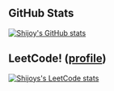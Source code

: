 ## GitHub Stats 

[![Shijoy's GitHub stats](https://github-readme-stats.vercel.app/api?username=ShijoyBharath&show_icons=true&icon_color=586069&text_color=586069&bg_color=fff&line_height=30&hide_title=true&title_color=0366d6)](https://github.com/anuraghazra/github-readme-stats)

## LeetCode! ([profile](https://leetcode.com/shjoybharath8))
[![Shijoys's LeetCode stats](https://leetcode-stats-six.vercel.app/api?username=shijoybharath8)](https://github.com/KnlnKS/leetcode-stats)